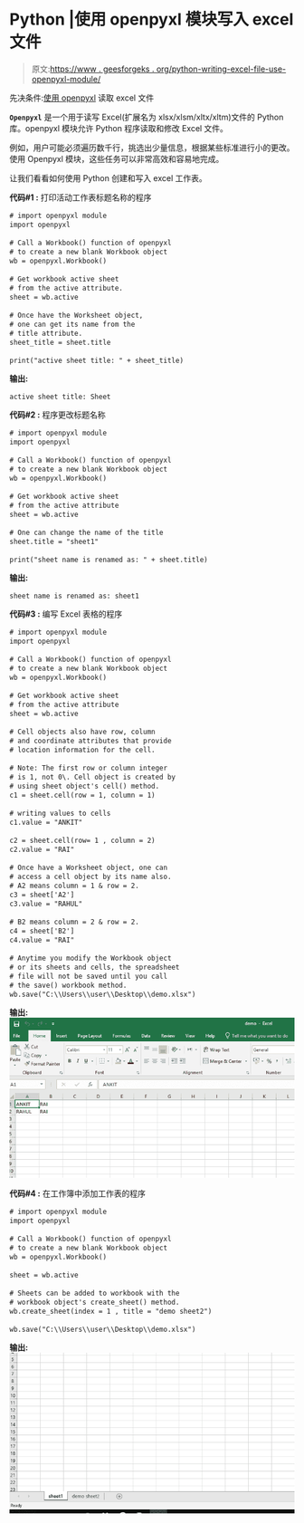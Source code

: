 # Python |使用 openpyxl 模块写入 excel 文件

> 原文:[https://www . geesforgeks . org/python-writing-excel-file-use-openpyxl-module/](https://www.geeksforgeeks.org/python-writing-excel-file-using-openpyxl-module/)

先决条件:[使用 openpyxl](https://www.geeksforgeeks.org/python-reading-excel-file-using-openpyxl-module/) 读取 excel 文件

**`Openpyxl`** 是一个用于读写 Excel(扩展名为 xlsx/xlsm/xltx/xltm)文件的 Python 库。openpyxl 模块允许 Python 程序读取和修改 Excel 文件。

例如，用户可能必须遍历数千行，挑选出少量信息，根据某些标准进行小的更改。使用 Openpyxl 模块，这些任务可以非常高效和容易地完成。

让我们看看如何使用 Python 创建和写入 excel 工作表。

**代码#1 :** 打印活动工作表标题名称的程序

```
# import openpyxl module
import openpyxl

# Call a Workbook() function of openpyxl 
# to create a new blank Workbook object
wb = openpyxl.Workbook()

# Get workbook active sheet  
# from the active attribute. 
sheet = wb.active

# Once have the Worksheet object,
# one can get its name from the
# title attribute.
sheet_title = sheet.title

print("active sheet title: " + sheet_title)
```

**输出:**

```
active sheet title: Sheet
```

**代码#2 :** 程序更改标题名称

```
# import openpyxl module
import openpyxl

# Call a Workbook() function of openpyxl 
# to create a new blank Workbook object
wb = openpyxl.Workbook()

# Get workbook active sheet  
# from the active attribute
sheet = wb.active

# One can change the name of the title
sheet.title = "sheet1"

print("sheet name is renamed as: " + sheet.title)
```

**输出:**

```
sheet name is renamed as: sheet1
```

**代码#3 :** 编写 Excel 表格的程序

```
# import openpyxl module
import openpyxl

# Call a Workbook() function of openpyxl 
# to create a new blank Workbook object
wb = openpyxl.Workbook()

# Get workbook active sheet  
# from the active attribute
sheet = wb.active

# Cell objects also have row, column
# and coordinate attributes that provide
# location information for the cell.

# Note: The first row or column integer
# is 1, not 0\. Cell object is created by
# using sheet object's cell() method.
c1 = sheet.cell(row = 1, column = 1)

# writing values to cells
c1.value = "ANKIT"

c2 = sheet.cell(row= 1 , column = 2)
c2.value = "RAI"

# Once have a Worksheet object, one can
# access a cell object by its name also.
# A2 means column = 1 & row = 2.
c3 = sheet['A2']
c3.value = "RAHUL"

# B2 means column = 2 & row = 2.
c4 = sheet['B2']
c4.value = "RAI"

# Anytime you modify the Workbook object
# or its sheets and cells, the spreadsheet
# file will not be saved until you call
# the save() workbook method.
wb.save("C:\\Users\\user\\Desktop\\demo.xlsx")
```

**输出:**
![Output](img/ed698b8b15e993badd032d004e6050a2.png)

**代码#4 :** 在工作簿中添加工作表的程序

```
# import openpyxl module
import openpyxl

# Call a Workbook() function of openpyxl 
# to create a new blank Workbook object
wb = openpyxl.Workbook()

sheet = wb.active

# Sheets can be added to workbook with the
# workbook object's create_sheet() method. 
wb.create_sheet(index = 1 , title = "demo sheet2")

wb.save("C:\\Users\\user\\Desktop\\demo.xlsx")
```

**输出:**
![output](img/9ae7ed3b74cd69b1f712fb17e4e42735.png)